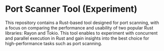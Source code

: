 # Port Scanner Tool (Experiment)

This repository contains a Rust-based tool designed for port scanning, with a focus on comparing the performance and usability of two popular Rust libraries: Rayon and Tokio. This tool enables to experiment with concurrent and parallel execution in Rust and gain insights into the best choice for high-performance tasks such as port scanning.


